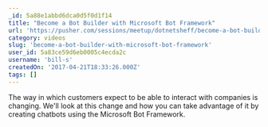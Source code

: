 ```yaml
---
_id: 5a88e1abbd6dca0d5f0d1f14
title: "Become a Bot Builder with Microsoft Bot Framework"
url: 'https://pusher.com/sessions/meetup/dotnetsheff/become-a-bot-builder-with-microsoft-bot-framework'
category: videos
slug: 'become-a-bot-builder-with-microsoft-bot-framework'
user_id: 5a83ce59d6eb0005c4ecda2c
username: 'bill-s'
createdOn: '2017-04-21T18:33:26.000Z'
tags: []
---
```


The way in which customers expect to be able to interact with companies is changing. We'll look at this change and how you can take advantage of it by creating chatbots using the Microsoft Bot Framework. 
